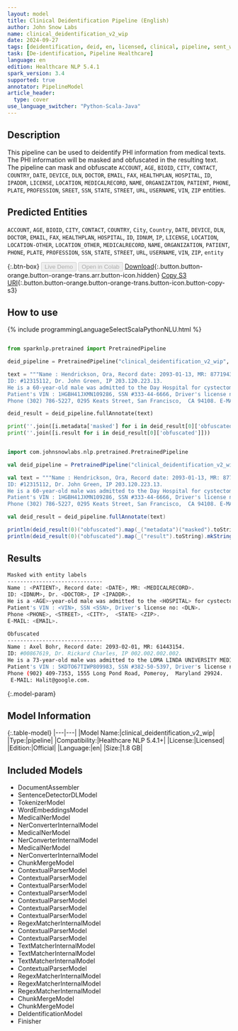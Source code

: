 ```yaml
---
layout: model
title: Clinical Deidentification Pipeline (English)
author: John Snow Labs
name: clinical_deidentification_v2_wip
date: 2024-09-27
tags: [deidentification, deid, en, licensed, clinical, pipeline, sent_wise]
task: [De-identification, Pipeline Healthcare]
language: en
edition: Healthcare NLP 5.4.1
spark_version: 3.4
supported: true
annotator: PipelineModel
article_header:
  type: cover
use_language_switcher: "Python-Scala-Java"
---
```


## Description

This pipeline can be used to deidentify PHI information from medical texts. The PHI information will be masked and obfuscated in the resulting text. The pipeline can mask and obfuscate `ACCOUNT`, `AGE`, `BIOID`, `CITY`, `CONTACT`, `COUNTRY`, `DATE`, `DEVICE`, `DLN`, `DOCTOR`, `EMAIL`, `FAX`, `HEALTHPLAN`, `HOSPITAL`, `ID`, `IPADDR`, `LICENSE`, `LOCATION`, `MEDICALRECORD`, `NAME`, `ORGANIZATION`, `PATIENT`, `PHONE`, `PLATE`, `PROFESSION`, `SREET`, `SSN`, `STATE`, `STREET`, `URL`, `USERNAME`, `VIN`, `ZIP` entities.

## Predicted Entities

`ACCOUNT`, `AGE`, `BIOID`, `CITY`, `CONTACT`, `COUNTRY`, `City`, `Country`, `DATE`, `DEVICE`, `DLN`, `DOCTOR`, `EMAIL`, `FAX`, `HEALTHPLAN`, `HOSPITAL`, `ID`, `IDNUM`, `IP`, `LICENSE`, `LOCATION`, `LOCATION-OTHER`, `LOCATION_OTHER`, `MEDICALRECORD`, `NAME`, `ORGANIZATION`, `PATIENT`, `PHONE`, `PLATE`, `PROFESSION`, `SSN`, `STATE`, `STREET`, `URL`, `USERNAME`, `VIN`, `ZIP`, `entity`


{:.btn-box}
<button class="button button-orange" disabled>Live Demo</button>
<button class="button button-orange" disabled>Open in Colab</button>
[Download](https://s3.amazonaws.com/auxdata.johnsnowlabs.com/clinical/models/clinical_deidentification_v2_wip_en_5.4.1_3.4_1727442868957.zip){:.button.button-orange.button-orange-trans.arr.button-icon.hidden}
[Copy S3 URI](s3://auxdata.johnsnowlabs.com/clinical/models/clinical_deidentification_v2_wip_en_5.4.1_3.4_1727442868957.zip){:.button.button-orange.button-orange-trans.button-icon.button-copy-s3}

## How to use



<div class="tabs-box" markdown="1">
{% include programmingLanguageSelectScalaPythonNLU.html %}
  
```python

from sparknlp.pretrained import PretrainedPipeline

deid_pipeline = PretrainedPipeline("clinical_deidentification_v2_wip", "en", "clinical/models")

text = """Name : Hendrickson, Ora, Record date: 2093-01-13, MR: 87719435.
ID: #12315112, Dr. John Green, IP 203.120.223.13.
He is a 60-year-old male was admitted to the Day Hospital for cystectomy on 01/13/93.
Patient's VIN : 1HGBH41JXMN109286, SSN #333-44-6666, Driver's license no: A334455B.
Phone (302) 786-5227, 0295 Keats Street, San Francisco,  CA 94108. E-MAIL: smith@gmail.com."""

deid_result = deid_pipeline.fullAnnotate(text)

print(''.join([i.metadata['masked'] for i in deid_result[0]['obfuscated']]))
print(''.join([i.result for i in deid_result[0]['obfuscated']]))


```
```scala

import com.johnsnowlabs.nlp.pretrained.PretrainedPipeline

val deid_pipeline = PretrainedPipeline("clinical_deidentification_v2_wip", "en", "clinical/models")

val text = """Name : Hendrickson, Ora, Record date: 2093-01-13, MR: 87719435.
ID: #12315112, Dr. John Green, IP 203.120.223.13.
He is a 60-year-old male was admitted to the Day Hospital for cystectomy on 01/13/93.
Patient's VIN : 1HGBH41JXMN109286, SSN #333-44-6666, Driver's license no: A334455B.
Phone (302) 786-5227, 0295 Keats Street, San Francisco,  CA 94108. E-MAIL: smith@gmail.com."""

val deid_result = deid_pipeline.fullAnnotate(text)

println(deid_result(0)("obfuscated").map(_("metadata")("masked").toString).mkString(""))
println(deid_result(0)("obfuscated").map(_("result").toString).mkString(""))


```
</div>

## Results

```bash
Masked with entity labels
------------------------------
Name : <PATIENT>, Record date: <DATE>, MR: <MEDICALRECORD>.
ID: <IDNUM>, Dr. <DOCTOR>, IP <IPADDR>.
He is a <AGE>-year-old male was admitted to the <HOSPITAL> for cystectomy on <DATE>.
Patient's VIN : <VIN>, SSN <SSN>, Driver's license no: <DLN>.
Phone <PHONE>, <STREET>, <CITY>,  <STATE> <ZIP>.
E-MAIL: <EMAIL>.

Obfuscated
------------------------------
Name : Axel Bohr, Record date: 2093-02-01, MR: 61443154.
ID: #00867619, Dr. Rickard Charles, IP 002.002.002.002.
He is a 73-year-old male was admitted to the LOMA LINDA UNIVERSITY MEDICAL CENTER-MURRIETA for cystectomy on 02/01/93.
Patient's VIN : 5KDTO67TIWP809983, SSN #382-50-5397, Driver's license no: Q734193X.
Phone (902) 409-7353, 1555 Long Pond Road, Pomeroy,  Maryland 29924.
 E-MAIL: Halit@google.com.

```

{:.model-param}
## Model Information

{:.table-model}
|---|---|
|Model Name:|clinical_deidentification_v2_wip|
|Type:|pipeline|
|Compatibility:|Healthcare NLP 5.4.1+|
|License:|Licensed|
|Edition:|Official|
|Language:|en|
|Size:|1.8 GB|

## Included Models

- DocumentAssembler
- SentenceDetectorDLModel
- TokenizerModel
- WordEmbeddingsModel
- MedicalNerModel
- NerConverterInternalModel
- MedicalNerModel
- NerConverterInternalModel
- MedicalNerModel
- NerConverterInternalModel
- ChunkMergeModel
- ContextualParserModel
- ContextualParserModel
- ContextualParserModel
- ContextualParserModel
- ContextualParserModel
- ContextualParserModel
- ContextualParserModel
- RegexMatcherInternalModel
- ContextualParserModel
- ContextualParserModel
- TextMatcherInternalModel
- TextMatcherInternalModel
- TextMatcherInternalModel
- ContextualParserModel
- RegexMatcherInternalModel
- RegexMatcherInternalModel
- RegexMatcherInternalModel
- ChunkMergeModel
- ChunkMergeModel
- DeIdentificationModel
- Finisher
